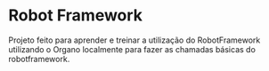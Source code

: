 # Robot Framework

Projeto feito para aprender e treinar a utilização do RobotFramework utilizando o Organo localmente para fazer
as chamadas básicas do robotframework.
